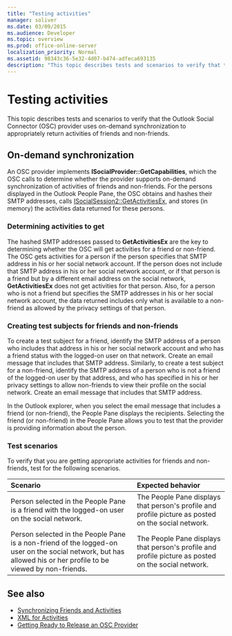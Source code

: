 ```yaml
---
title: "Testing activities"
manager: soliver
ms.date: 03/09/2015
ms.audience: Developer
ms.topic: overview
ms.prod: office-online-server
localization_priority: Normal
ms.assetid: 98343c36-5e32-4d07-b474-adfeca693135
description: "This topic describes tests and scenarios to verify that the Outlook Social Connector (OSC) provider uses on-demand synchronization to appropriately return activities of friends and non-friends."
---
```


# Testing activities

This topic describes tests and scenarios to verify that the Outlook Social Connector (OSC) provider uses on-demand synchronization to appropriately return activities of friends and non-friends.

<a name="olosc_TestingActivities_OnDemandSync"> </a>

## On-demand synchronization

An OSC provider implements **ISocialProvider::GetCapabilities**, which the OSC calls to determine whether the provider supports on-demand synchronization of activities of friends and non-friends. For the persons displayed in the Outlook People Pane, the OSC obtains and hashes their SMTP addresses, calls [ISocialSession2::GetActivitiesEx](isocialsession2-getactivitiesex.md), and stores (in memory) the activities data returned for these persons. 
  
### Determining activities to get

The hashed SMTP addresses passed to **GetActivitiesEx** are the key to determining whether the OSC will get activities for a friend or non-friend. The OSC gets activities for a person if the person specifies that SMTP address in his or her social network account. If the person does not include that SMTP address in his or her social network account, or if that person is a friend but by a different email address on the social network, **GetActivitiesEx** does not get activities for that person. Also, for a person who is not a friend but specifies the SMTP addresses in his or her social network account, the data returned includes only what is available to a non-friend as allowed by the privacy settings of that person. 
  
### Creating test subjects for friends and non-friends

To create a test subject for a friend, identify the SMTP address of a person who includes that address in his or her social network account and who has a friend status with the logged-on user on that network. Create an email message that includes that SMTP address. Similarly, to create a test subject for a non-friend, identify the SMTP address of a person who is not a friend of the logged-on user by that address, and who has specified in his or her privacy settings to allow non-friends to view their profile on the social network. Create an email message that includes that SMTP address. 
  
In the Outlook explorer, when you select the email message that includes a friend (or non-friend), the People Pane displays the recipients. Selecting the friend (or non-friend) in the People Pane allows you to test that the provider is providing information about the person.
  
### Test scenarios

To verify that you are getting appropriate activities for friends and non-friends, test for the following scenarios.
  
|**Scenario**|**Expected behavior**|
|:-----|:-----|
|Person selected in the People Pane is a friend with the logged-on user on the social network.  <br/> |The People Pane displays that person's profile and profile picture as posted on the social network.  <br/> |
|Person selected in the People Pane is a non-friend of the logged-on user on the social network, but has allowed his or her profile to be viewed by non-friends.  <br/> |The People Pane displays that person's profile and profile picture as posted on the social network.  <br/> |
   
## See also

- [Synchronizing Friends and Activities](synchronizing-friends-and-activities.md)  
- [XML for Activities](xml-for-activities.md)
- [Getting Ready to Release an OSC Provider](getting-ready-to-release-an-osc-provider.md)

